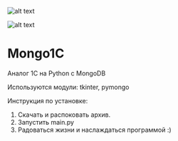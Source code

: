 ![alt text](screenshots/2.png")

![alt text](screenshots/1.png")

# Mongo1C
Аналог 1С на Python с MongoDB

Используются модули:
tkinter, pymongo

Инструкция по установке:
1. Скачать и распоковать архив.
2. Запустить main.py
3. Радоваться жизни и наслаждаться программой :)
